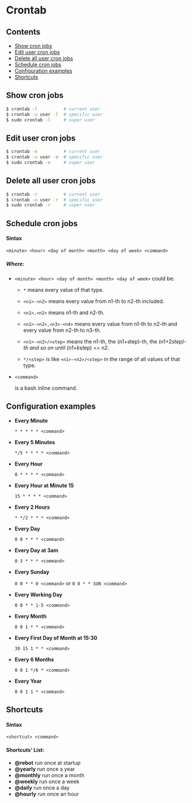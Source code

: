 # Crontab

## Contents

- [Show cron jobs](#show_cron_jobs)
- [Edit user cron jobs](#edit_user_cron_jobs)
- [Delete all user cron jobs](#Delete_all_user_cron_jobs)
- [Schedule cron jobs](#schedule_cron_jobs)
- [Configuration examples](#configuration_examples)
- [Shortcuts](#shortcuts)

## Show cron jobs
```bash
$ crontab -l          # current user
$ crontab -u user -l  # specific user
$ sudo crontab -l     # super user
```

## Edit user cron jobs
```bash
$ crontab -e          # current user
$ crontab -u user -e  # specific user
$ sudo crontab -e     # super user
```

## Delete all user cron jobs
```bash
$ crontab -r          # current user
$ crontab -u user -r  # specific user
$ sudo crontab -r     # super user
```

## Schedule cron jobs

#### Sintax
`<minute> <hour> <day of month> <month> <day of week> <command>`

##### Where:
- `<minute> <hour> <day of month> <month> <day of week>` could be:

  - `*` means every value of that type.

  - `<n1>-<n2>` means every value from n1-th to n2-th included.

  - `<n1>,<n2>` means n1-th and n2-th.

  - `<n1>-<n2>,<n3>-<n4>` means every value from n1-th to n2-th and every value from n2-th to n3-th.

  - `<n1>-<n2>/<step>` means the n1-th, the (n1+step)-th, the (n1+2*step)-th and so on until (n1+k*step) <= n2.

  - `*/<step>` is like `<n1>-<n2>/<step>` in the range of all values of that type.

- `<command>`

  is a bash inline command.


## Configuration examples
- **Every Minute**

  ```* * * * * <command>```

- **Every 5 Minutes**

  ```*/5 * * * * <command>```

- **Every Hour**

  ```0 * * * * <command>```

- **Every Hour at Minute 15**

  ```15 * * * * <command>```

- **Every 2 Hours**

  ```* */2 * * * <command>```

- **Every Day**

  ```0 0 * * * <command>```

- **Every Day at 3am**

  ```0 3 * * * <command>```

- **Every Sunday**

  ```0 0 * * 0 <command>``` or ```0 0 * * SUN <command>```

- **Every Working Day**

  ```0 0 * * 1-5 <command>```

- **Every Month**

  ```0 0 1 * * <command>```

- **Every First Day of Month at 15:30**

  ```30 15 1 * * <command>```

- **Every 6 Months**

  ```0 0 1 */6 * <command>```

- **Every Year**

  ```0 0 1 1 * <command>```

## Shortcuts

#### Sintax
`<shortcut> <command>`

#### Shortcuts' List:
- **@rebot** run once at startup
- **@yearly** run once a year
- **@monthly** run once a month
- **@weekly** run once a week
- **@daily** run once a day
- **@hourly** run once an hour
